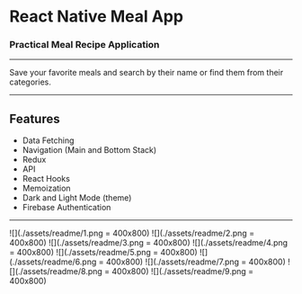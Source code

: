 React Native Meal App 
===

###  Practical Meal Recipe Application
---
Save your favorite meals and search by their name or find them from their categories.

---
Features
---

* Data Fetching 
* Navigation (Main and Bottom Stack)
* Redux
* API 
* React Hooks
* Memoization
* Dark and Light Mode (theme)
* Firebase Authentication

---

![](./assets/readme/1.png = 400x800)
![](./assets/readme/2.png = 400x800)
![](./assets/readme/3.png = 400x800)
![](./assets/readme/4.png = 400x800)
![](./assets/readme/5.png = 400x800)
![](./assets/readme/6.png = 400x800)
![](./assets/readme/7.png = 400x800)
![](./assets/readme/8.png = 400x800)
![](./assets/readme/9.png = 400x800)
